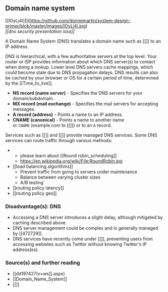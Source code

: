 ## Domain name system

[[IOyLj4i]]](https://github.com/donnemartin/system-design-primer/blob/master/images/IOyLj4i.jpg)  
_[[dns security presentation issa]]_

A Domain Name System (DNS) translates a domain name such as [[]] to an IP address.

DNS is hierarchical, with a few authoritative servers at the top level. Your router or ISP provides information about which DNS server(s) to contact when doing a lookup. Lower level DNS servers cache mappings, which could become stale due to DNS propagation delays. DNS results can also be cached by your browser or OS for a certain period of time, determined by the [[Time_to_live]].

- **NS record (name server)** - Specifies the DNS servers for your domain/subdomain.
- **MX record (mail exchange)** - Specifies the mail servers for accepting messages.
- **A record (address)** - Points a name to an IP address.
- **CNAME (canonical)** - Points a name to another name or `CNAME` (example.com to [[]]) or to an `A` record.

Services such as [[]] and [[]] provide managed DNS services. Some DNS services can route traffic through various methods:


- 
	- please learn about [[Round robin_scheduling]]
	- https://en.wikipedia.org/wiki/File:RoundRobin.jpg 
-  [[load balancing algorithms]] 
    - Prevent traffic from going to servers under maintenance
    - Balance between varying cluster sizes
    - A/B testing`
- [[routing policy latency]]
- [[routing policy geo]]

### Disadvantage(s): DNS

- Accessing a DNS server introduces a slight delay, although mitigated by caching described above.
- DNS server management could be complex and is generally managed by [[472729]].
- DNS services have recently come under [[]], preventing users from accessing websites such as Twitter without knowing Twitter's IP address(es).

### Source(s) and further reading
- [[dd197427(v=ws]].aspx)
- [[Domain_Name_System]]
- [[]]